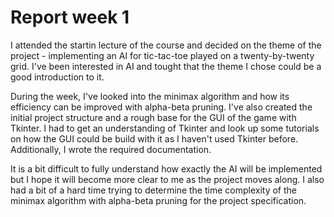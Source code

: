 # Report week 1
I attended the startin lecture of the course and decided on the theme of the project - implementing an AI for tic-tac-toe played on a twenty-by-twenty grid. I've been interested in AI and tought that the theme I chose could be a good introduction to it.

During the week, I've looked into the minimax algorithm and how its efficiency can be improved with alpha-beta pruning. I've also created the initial project structure and a rough base for the GUI of the game with Tkinter. I had to get an understanding of Tkinter and look up some tutorials on how the GUI could be build with it as I haven't used Tkinter before. Additionally, I wrote the required documentation. 

It is a bit difficult to fully understand how exactly the AI will be implemented but I hope it will become more clear to me as the project moves along. I also had a bit of a hard time trying to determine the time complexity of the minimax algorithm with alpha-beta pruning for the project specification.